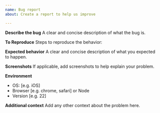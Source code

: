```yaml
---
name: Bug report
about: Create a report to help us improve

---
```


**Describe the bug**
A clear and concise description of what the bug is.

**To Reproduce**
Steps to reproduce the behavior:


**Expected behavior**
A clear and concise description of what you expected to happen.

**Screenshots**
If applicable, add screenshots to help explain your problem.


**Environment**
 - OS: [e.g. iOS]
 - Browser [e.g. chrome, safari] or Node
 - Version [e.g. 22]


**Additional context**
Add any other context about the problem here.
